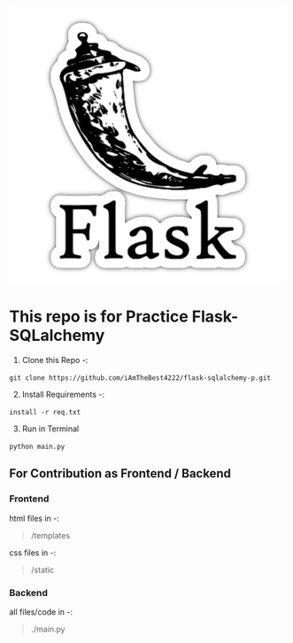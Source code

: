 <span><img src="images\img.png"></span>
# This repo is for Practice Flask-SQLalchemy

1. Clone this Repo -:
   
` git clone https://github.com/iAmTheBest4222/flask-sqlalchemy-p.git `

2. Install Requirements -:

` install -r req.txt `

3. Run in Terminal

` python main.py `

## For Contribution as Frontend / Backend
### Frontend
html files in -:

> /templates
> 
css files in -:

> /static
### Backend
all files/code in -:

> ./main.py
